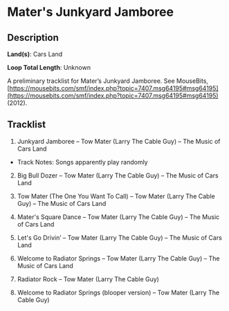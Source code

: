 # Mater's Junkyard Jamboree

## Description

**Land(s)**: Cars Land

**Loop Total Length**: Unknown

A preliminary tracklist for Mater’s Junkyard Jamboree. See MouseBits, [https://mousebits.com/smf/index.php?topic=7407.msg64195#msg64195](https://mousebits.com/smf/index.php?topic=7407.msg64195#msg64195) (2012).

## Tracklist

1. Junkyard Jamboree – Tow Mater (Larry The Cable Guy) – The Music of Cars Land
- Track Notes: Songs apparently play randomly

2. Big Bull Dozer – Tow Mater (Larry The Cable Guy) – The Music of Cars Land


3. Tow Mater (The One You Want To Call) – Tow Mater (Larry The Cable Guy) – The Music of Cars Land


4. Mater's Square Dance – Tow Mater (Larry The Cable Guy) – The Music of Cars Land


5. Let's Go Drivin’ – Tow Mater (Larry The Cable Guy) – The Music of Cars Land


6. Welcome to Radiator Springs – Tow Mater (Larry The Cable Guy) – The Music of Cars Land


7. Radiator Rock – Tow Mater (Larry The Cable Guy)


8. Welcome to Radiator Springs (blooper version) – Tow Mater (Larry The Cable Guy)

